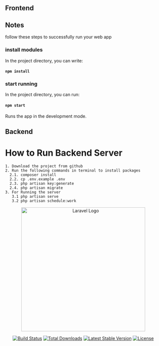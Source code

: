 ## Frontend

## Notes

follow these steps to successfully run your web app

### install modules

In the project directory, you can write:

#### `npm install`

### start running

In the project directory, you can run:

#### `npm start`

Runs the app in the development mode.

## Backend

# How to Run Backend Server

    1. Download the project from github
    2. Run the following commands in terminal to install packages
      2.1. composer install
      2.2. cp .env.example .env
      2.3. php artisan key:generate
      2.4. php artisan migrate
    3. For Running the server
       3.1 php artisan serve
       3.2 php artisan schedule:work

<p align="center"><a href="https://laravel.com" target="_blank"><img src="https://raw.githubusercontent.com/laravel/art/master/logo-lockup/5%20SVG/2%20CMYK/1%20Full%20Color/laravel-logolockup-cmyk-red.svg" width="400" alt="Laravel Logo"></a></p>

<p align="center">
<a href="https://github.com/laravel/framework/actions"><img src="https://github.com/laravel/framework/workflows/tests/badge.svg" alt="Build Status"></a>
<a href="https://packagist.org/packages/laravel/framework"><img src="https://img.shields.io/packagist/dt/laravel/framework" alt="Total Downloads"></a>
<a href="https://packagist.org/packages/laravel/framework"><img src="https://img.shields.io/packagist/v/laravel/framework" alt="Latest Stable Version"></a>
<a href="https://packagist.org/packages/laravel/framework"><img src="https://img.shields.io/packagist/l/laravel/framework" alt="License"></a>
</p>

